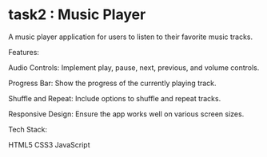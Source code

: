 # task2 : Music Player 
  A music player application for users to listen to their favorite music tracks.

Features:

Audio Controls: Implement play, pause, next, previous, and volume controls.

Progress Bar: Show the progress of the currently playing track.

Shuffle and Repeat: Include options to shuffle and repeat tracks.

Responsive Design: Ensure the app works well on various screen sizes.

Tech Stack:

HTML5
CSS3
JavaScript 
